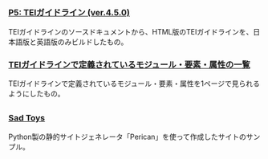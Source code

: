 ## 
### [P5: TEIガイドライン (ver.4.5.0)](https://muranamihdk.github.io/tei-guidelines-ja/ja/html/index.html)
TEIガイドラインのソースドキュメントから、HTML版のTEIガイドラインを、日本語版と英語版のみビルドしたもの。
### [TEIガイドラインで定義されているモジュール・要素・属性の一覧](https://muranamihdk.github.io/tei-elements-list/)
TEIガイドラインで定義されているモジュール・要素・属性を1ページで見られるようにしたもの。

## 
### [Sad Toys](https://muranamihdk.github.io/sad-toys/)
Python製の静的サイトジェネレータ「Perican」を使って作成したサイトのサンプル。
